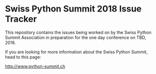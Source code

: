 # Swiss Python Summit 2018 Issue Tracker

This repository contains the issues being worked on by the Swiss Python Summit Association in preparation for the one day conference on TBD, 2018.

If you are looking for more information about the Swiss Python Summit, head to this page:

http://www.python-summit.ch
